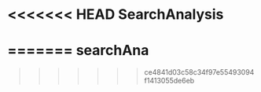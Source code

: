 <<<<<<< HEAD
SearchAnalysis
==============
=======
searchAna
=========
>>>>>>> ce4841d03c58c34f97e55493094f1413055de6eb
